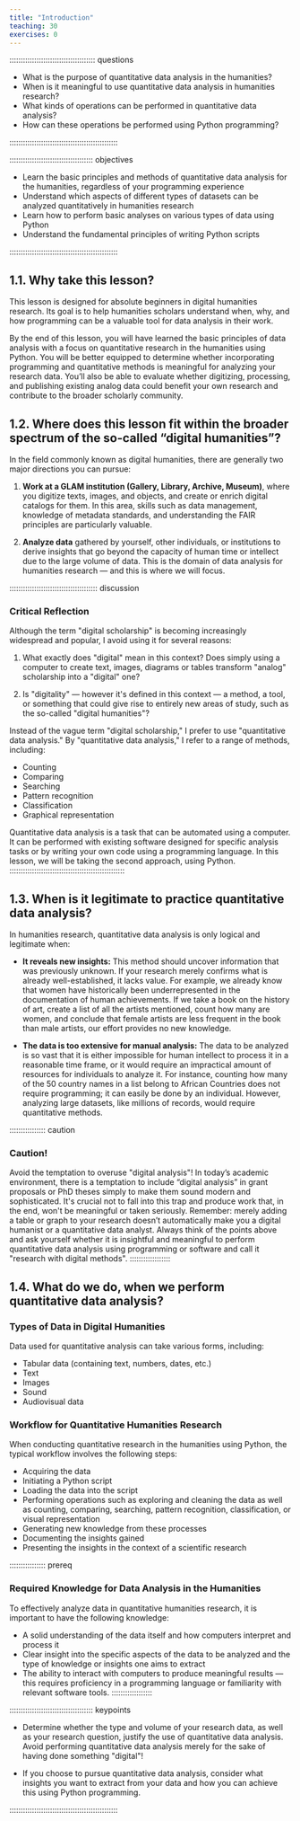 ```yaml
---
title: "Introduction"
teaching: 30
exercises: 0
---
```


:::::::::::::::::::::::::::::::::::::: questions 

- What is the purpose of quantitative data analysis in the humanities?
- When is it meaningful to use quantitative data analysis in humanities research?
- What kinds of operations can be performed in quantitative data analysis? 
- How can these operations be performed using Python programming?

::::::::::::::::::::::::::::::::::::::::::::::::

::::::::::::::::::::::::::::::::::::: objectives

- Learn the basic principles and methods of quantitative data analysis for the humanities, regardless of your programming experience
- Understand which aspects of different types of datasets can be analyzed quantitatively in humanities research
- Learn how to perform basic analyses on various types of data using Python
- Understand the fundamental principles of writing Python scripts

::::::::::::::::::::::::::::::::::::::::::::::::


## 1.1. Why take this lesson?

This lesson is designed for absolute beginners in digital humanities research. Its goal is to help 
humanities scholars understand when, why, and how programming can be a valuable tool for data 
analysis in their work.

By the end of this lesson, you will have learned the basic principles of data analysis with a focus 
on quantitative research in the humanities using Python. You will be better equipped to determine 
whether incorporating programming and quantitative methods is meaningful for analyzing your 
research data. You’ll also be able to evaluate whether digitizing, processing, and publishing 
existing analog data could benefit your own research and contribute to the broader 
scholarly community.

## 1.2. Where does this lesson fit within the broader spectrum of the so-called “digital humanities”?

In the field commonly known as digital humanities, there are generally two major directions you can pursue:

1. **Work at a GLAM institution (Gallery, Library, Archive, Museum)**, where you digitize texts, images, 
and objects, and create or enrich digital catalogs for them. In this area, skills such as data management, 
knowledge of metadata standards, and understanding the FAIR principles are particularly valuable.

2. **Analyze data** gathered by yourself, other individuals, or institutions to derive insights 
that go beyond the capacity of human time or intellect due to the large volume of data. 
This is the domain of data analysis for humanities research — and this is where we will focus.


::::::::::::::::::::::::::::::::::::::: discussion
### Critical Reflection

Although the term "digital scholarship" is becoming increasingly widespread and popular, I avoid 
using it for several reasons:

1. What exactly does "digital" mean in this context? Does simply using a computer to create text, 
images, diagrams or tables transform "analog" scholarship into a "digital" one?

2. Is "digitality" — however it's defined in this context — a method, a tool, or something that 
could give rise to entirely new areas of study, such as the so-called "digital humanities"?

Instead of the vague term "digital scholarship," I prefer to use "quantitative data analysis." 
By "quantitative data analysis," I refer to a range of methods, including:

- Counting
- Comparing
- Searching
- Pattern recognition
- Classification
- Graphical representation

Quantitative data analysis is a task that can be automated using a computer. It can be performed 
with existing software designed for specific analysis tasks or by writing your own code using a programming 
language. In this lesson, we will be taking the second approach, using Python.
:::::::::::::::::::::::::::::::::::::::::::::::::::

## 1.3. When is it legitimate to practice quantitative data analysis?

In humanities research, quantitative data analysis is only logical and legitimate when:

- **It reveals new insights:** This method should uncover information that was previously unknown. If your 
research merely confirms what is already well-established, it lacks value. For example, we already know 
that women have historically been underrepresented in the documentation of human achievements. If we take 
a book on the history of art, create a list of all the artists mentioned, count how many are women, and 
conclude that female artists are less frequent in the book than male artists, our effort provides no 
new knowledge.

- **The data is too extensive for manual analysis:** The data to be analyzed is so vast that it is either 
impossible for human intellect to process it in a reasonable time frame, or it would require an impractical 
amount of resources for individuals to analyze it. For instance, counting how many of the 50 country names in a 
list belong to African Countries does not require programming; it can easily be done by an individual. 
However, analyzing large datasets, like millions of records, would require quantitative methods.


:::::::::::::::: caution
### Caution!

Avoid the temptation to overuse "digital analysis"! In today’s academic environment, there is a temptation 
to include “digital analysis” in grant proposals or PhD theses simply to make them sound modern and sophisticated. 
It's crucial not to fall into this trap and produce work that, in the end, won't be meaningful or taken seriously. 
Remember: merely adding a table or graph to your research doesn’t automatically make you a digital humanist 
or a quantitative data analyst. Always think of the points above and ask yourself whether it is insightful and 
meaningful to perform quantitative data analysis using programming or software and call it "research with 
digital methods".
::::::::::::::::::

## 1.4. What do we do, when we perform quantitative data analysis?

### Types of Data in Digital Humanities

Data used for quantitative analysis can take various forms, including:

- Tabular data (containing text, numbers, dates, etc.)
- Text
- Images
- Sound
- Audiovisual data

### Workflow for Quantitative Humanities Research

When conducting quantitative research in the humanities using Python, the typical workflow involves the 
following steps:

- Acquiring the data
- Initiating a Python script
- Loading the data into the script
- Performing operations such as exploring and cleaning the data as well as counting, comparing, searching, 
pattern recognition, classification, or visual representation
- Generating new knowledge from these processes
- Documenting the insights gained
- Presenting the insights in the context of a scientific research

:::::::::::::::: prereq

### Required Knowledge for Data Analysis in the Humanities

To effectively analyze data in quantitative humanities research, it is important to have the following knowledge:

- A solid understanding of the data itself and how computers interpret and process it
- Clear insight into the specific aspects of the data to be analyzed and the type of knowledge or insights 
one aims to extract
- The ability to interact with computers to produce meaningful results — this requires proficiency in a 
programming language or familiarity with relevant software tools.
::::::::::::::::::



::::::::::::::::::::::::::::::::::::: keypoints 

- Determine whether the type and volume of your research data, as well as your research question, 
justify the use of quantitative data analysis. Avoid performing quantitative data analysis merely for 
the sake of having done something "digital"! 

- If you choose to pursue quantitative data analysis, consider what insights you want to extract 
from your data and how you can achieve this using Python programming.

::::::::::::::::::::::::::::::::::::::::::::::::

